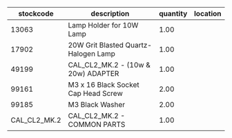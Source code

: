 |stockcode|description|quantity|location|
|---------|-----------|--------|--------|
|13063|Lamp Holder for 10W Lamp|1.00||
|17902|20W Grit Blasted Quartz-Halogen Lamp|1.00||
|49199|CAL_CL2_MK.2 - (10w & 20w) ADAPTER|1.00||
|99161|M3 x 16 Black Socket Cap Head Screw|2.00||
|99185|M3 Black Washer|2.00||
|CAL_CL2_MK.2|CAL_CL2_MK.2 - COMMON PARTS|1.00||
